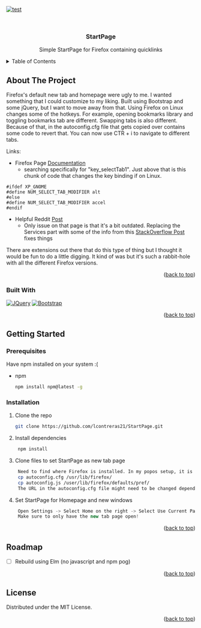 <!-- Template from https://github.com/othneildrew/Best-README-Template -->
<a name="readme-top"></a>

<!-- *** https://www.markdownguide.org/basic-syntax/#reference-style-links -->
[![test][test-sheild]][test-url]

<!-- PROJECT LOGO -->
<br />
<div align="center">
<h3 align="center">StartPage</h3>

  <p align="center">
    Simple StartPage for Firefox containing quicklinks
  </p>
</div>

<!-- TABLE OF CONTENTS -->
<details>
  <summary>Table of Contents</summary>
  <ol>
    <li>
      <a href="#about-the-project">About The Project</a>
      <ul>
        <li><a href="#built-with">Built With</a></li>
      </ul>
    </li>
    <li>
      <a href="#getting-started">Getting Started</a>
      <ul>
        <li><a href="#prerequisites">Prerequisites</a></li>
        <li><a href="#installation">Installation</a></li>
      </ul>
    </li>
    <li><a href="#roadmap">Roadmap</a></li>
    <li><a href="#license">License</a></li>
  </ol>
</details>

<!-- ABOUT -->
## About The Project 

Firefox's default new tab and homepage were ugly to me. I wanted something that I could customize to my liking.  Built using Bootstrap and some jQuery, but I want to move away from that. 
Using Firefox on Linux changes some of the hotkeys. For example, opening bookmarks library and toggling bookmarks tab are different. Swapping tabs is also different. Because of that, in the autoconfig.cfg file that gets copied over contains some code to revert that. You can now use CTR + i to navigate to different tabs. 

Links: 
* Firefox Page [Documentation](https://searchfox.org/mozilla-release/source/browser/base/content/browser-sets.inc)
    - searching specifically for "key_selectTab1". Just above that is this chunk of code that changes the key binding if on Linux.
```
#ifdef XP_GNOME
#define NUM_SELECT_TAB_MODIFIER alt
#else
#define NUM_SELECT_TAB_MODIFIER accel
#endif
```
* Helpful Reddit [Post](https://www.reddit.com/r/firefox/comments/kilmm2/restore_ctrlshiftb_library_by_setting_configjs/)
    - Only issue on that page is that it's a bit outdated. Replacing the Services part with some of the info from this [StackOverflow Post](https://superuser.com/questions/1271147/change-key-bindings-keyboard-shortcuts-in-firefox-57) fixes things

There are extensions out there that do this type of thing but I thought it would be fun to do a little digging. It kind of was but it's such a rabbit-hole with all the different Firefox versions.



<p align="right">(<a href="#readme-top">back to top</a>)</p>

### Built With

[![JQuery][JQuery.com]][JQuery-url]
[![Bootstrap][Bootstrap.com]][Bootstrap-url]

<p align="right">(<a href="#readme-top">back to top</a>)</p>

<!-- GETTING STARTED -->
## Getting Started

### Prerequisites

Have npm installed on your system :(
* npm
  ```sh
  npm install npm@latest -g
  ```

### Installation

1. Clone the repo
   ```sh
   git clone https://github.com/lcontreras21/StartPage.git
   ```
2. Install dependencies
   ```sh
    npm install
   ```
2. Clone files to set StartPage as new tab page
   ```sh
    Need to find where Firefox is installed. In my popos setup, it is in /usr/lib/. In windows, it is in C://Program Files/
    cp autoconfig.cfg /usr/lib/firefox/
    cp autoconfig.js /user/lib/firefox/defaults/pref/
    The URL in the autoconfig.cfg file might need to be changed depending on OS
   ```
4. Set StartPage for Homepage and new windows
   ```js
    Open Settings -> Select Home on the right -> Select Use Current Pages
    Make sure to only have the new tab page open!
   ```

<p align="right">(<a href="#readme-top">back to top</a>)</p>

<!-- ROADMAP -->
## Roadmap

- [ ] Rebuild using Elm (no javascript and npm pog)

<p align="right">(<a href="#readme-top">back to top</a>)</p>

<!-- LICENSE -->
## License

Distributed under the MIT License.

<p align="right">(<a href="#readme-top">back to top</a>)</p>

<!-- MARKDOWN LINKS & IMAGES -->
<!-- https://www.markdownguide.org/basic-syntax/#reference-style-links -->
[test-sheild]: https://img.shields.io/badge/EZPZ-purple?logo=github&style=for-the-badge
[test-url]: http://youtube.com
[JQuery.com]: https://img.shields.io/badge/jQuery-0769AD?style=for-the-badge&logo=jquery&logoColor=white
[JQuery-url]: https://jquery.com 
[Bootstrap.com]: https://img.shields.io/badge/Bootstrap-563D7C?style=for-the-badge&logo=bootstrap&logoColor=white
[Bootstrap-url]: https://getbootstrap.com
